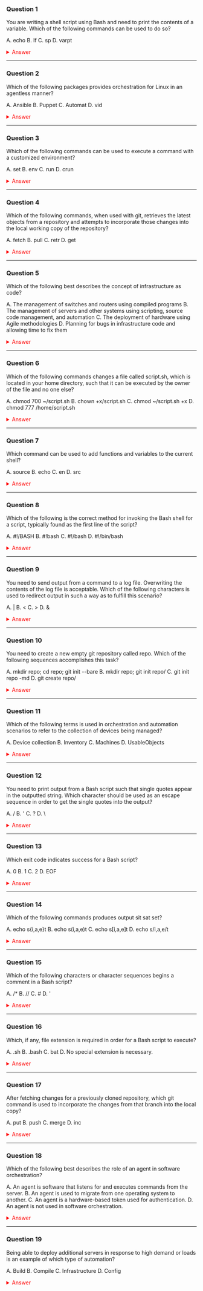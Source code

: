 ### Question 1

You are writing a shell script using Bash and need to print the contents of a variable. Which of the following commands can be used to do so?

A. echo
B. lf
C. sp
D. varpt

<details>
<summary style="color: red;">Answer</summary>

A. echo

**Explanation:**
The echo command is used to send output from a Bash script. The other options are not valid commands for this purpose.

</details>

---

### Question 2

Which of the following packages provides orchestration for Linux in an agentless manner?

A. Ansible
B. Puppet
C. Automat
D. vid

<details>
<summary style="color: red;">Answer</summary>

A. Ansible

**Explanation:**
Ansible is agentless, using SSH and Python for orchestration Puppet does have an agentless mode but typically uses agents for orchestration. The others are not valid orchestration packages.

</details>

---

### Question 3

Which of the following commands can be used to execute a command with a customized environment?

A. set
B. env
C. run
D. crun

<details>
<summary style="color: red;">Answer</summary>

B. env

**Explanation:**
The `env` command executes a command and enables a custom environment for that command execution. The `set` command changes environment variables but does not change variables for the single command execution, as specified in the scenario. The other options are not valid commands for this purpose.

</details>

---

### Question 4

Which of the following commands, when used with git, retrieves the latest objects from a repository and attempts to incorporate those changes into the local working copy of the repository?

A. fetch
B. pull
C. retr
D. get

<details>
<summary style="color: red;">Answer</summary>

B. pull

**Explanation:**
The pull command in git fetches the changes and incorporates them into the current working copy. The fetch command retrieves but does not incorporate the changes. The other options are not valid git subcommands.

</details>

---

### Question 5

Which of the following best describes the concept of infrastructure as code?

A. The management of switches and routers using compiled programs
B. The management of servers and other systems using scripting, source code management, and automation
C. The deployment of hardware using Agile methodologies
D. Planning for bugs in infrastructure code and allowing time to fix them

<details>
<summary style="color: red;">Answer</summary>

B. The management of servers and other systems using scripting, source code management, and automation

**Explanation:**
Infrastructure as code typically means managing infrastructure components using some of the same tools that developers would use, such as source code management, scripting, and automation.
These practices help to facilitate continuous integration/continuous deployment (CI/CD) scenarios by automating many processes.
The other options are not accurate descriptions of infrastructure as code.

</details>

---

### Question 6

Which of the following commands changes a file called script.sh, which is located in your home directory, such that it can be executed by the owner of the file and no one else?

A. chmod 700 ~/script.sh
B. chown +x/script.sh
C. chmod ~/script.sh +x
D. chmod 777 /home/script.sh

<details>
<summary style="color: red;">Answer</summary>

A. chmod 700 ~/script.sh

**Explanation:**
The chmod command will be used for this solution. The option granting 700 enables execute privileges for the owner.
The other options have incorrect syntax, an incorrect path, or inappropriate permissions for the scenario described.
It is important to differentiate between relative and absolute paths, noting that ~/ is an alias for your home directory.

</details>

---

### Question 7

Which command can be used to add functions and variables to the current shell?

A. source
B. echo
C. en
D. src

<details>
<summary style="color: red;">Answer</summary>

A. source

**Explanation:**
The source command adds functions found in the file arguments to the current shell. The source command is frequently used for software installs to ensure that the environment
is set up properly prior to execution of the install scripts. The other options are not valid commands for this purpose.

**Example:**

```bash
# START >> myscript.sh <<
#!/usr/bin/env bash

# Define a variable
export APP_ENV="production"

# Define a function
greet_user() {
    echo "Hello, $USER! Welcome to the $APP_ENV environment."
}

# Add a command to verify the script ran
echo "Environment and functions have been set up."
# END >> myscript.sh <<

source myscript.sh
echo $APP_ENV
# Output: production
greet_user
# Output: Hello, your_username! Welcome to the production environment.
```

</details>

---

### Question 8

Which of the following is the correct method for invoking the Bash shell for a script,
typically found as the first line of the script?

A. #!/BASH
B. #!bash
C. #!/bash
D. #!/bin/bash

<details>
<summary style="color: red;">Answer</summary>

D. #!/bin/bash

**Explanation:**
The character sequence #!/bin/bash invokes the commands that follow as a Bash script.
The other options are not valid shebang lines for invoking the Bash shell.

</details>

---

### Question 9

You need to send output from a command to a log file. Overwriting the contents of the log
file is acceptable. Which of the following characters is used to redirect output in such
a way as to fulfill this scenario?

A. |
B. <
C. >
D. &

<details>
<summary style="color: red;">Answer</summary>

C. >

**Explanation:**
The greater-than sign is used to redirect output to a file and will overwrite the file if it already
exists. The pipe character can be used to chain output but is not considered redirection
of output. The less-than sign will redirect input and the ampersand will send a
process into the background.

</details>

---

### Question 10

You need to create a new empty git repository called repo. Which of the following sequences
accomplishes this task?

A. mkdir repo; cd repo; git init --bare
B. mkdir repo; git init repo/
C. git init repo -md
D. git create repo/

<details>
<summary style="color: red;">Answer</summary>

A. mkdir repo; cd repo; git init --bare

**Explanation:**
Creating a git repository requires creating a directory, changing the current working directory
to the new directory, and then running git init --bare. The other commands will not create
an empty git repository.

</details>

---

### Question 11

Which of the following terms is used in orchestration and automation scenarios to refer
to the collection of devices being managed?

A. Device collection
B. Inventory
C. Machines
D. UsableObjects

<details>
<summary style="color: red;">Answer</summary>

B. Inventory

**Explanation:**
The term _Inventory_ is most often used in orchestration to refer to the collection
of devices under management. The other terms are not commonly used in this context.

</details>

---

### Question 12

You need to print output from a Bash script such that single quotes appear in the outputted
string. Which character should be used as an escape sequence in order to get the single
quotes into the output?

A. /
B. '
C. ?
D. \

<details>
<summary style="color: red;">Answer</summary>

D. \

**Explanation:**
A backslash is used to escape characters such as a single quote in a Bash script.
The other characters will not achieve the desired result.

**Example:**

```bash
echo "This is a single quote: \'"
# Output: This is a single quote: '
```

</details>

---

### Question 13

Which exit code indicates success for a Bash script?

A. 0
B. 1
C. 2
D. EOF

<details>
<summary style="color: red;">Answer</summary>

A. 0

**Explanation:**
An exit code of 0 indicates that the script did not encounter an error. This exit code
is generally associated with a successful execution of a program in Linux. The other
exit codes are not typically associated with successful execution of a program.

</details>

---

### Question 14

Which of the following commands produces output sit sat set?

A. echo s{i,a,e}t
B. echo s(i,a,e)t
C. echo s[i,a,e]t
D. echo s/i,a,e/t

<details>
<summary style="color: red;">Answer</summary>

A. echo s{i,a,e}t

**Explanation:**
Shell expansion, or more accurately, brace expansion, can be used to create the output
shown. The other options will not produces output as shown.

</details>

---

### Question 15

Which of the following characters or character sequences begins a comment in a Bash script?

A. /\*
B. //
C. #
D. '

<details>
<summary style="color: red;">Answer</summary>

C. #

**Explanation:**
The pound sign (#) is used to indicate that what follows is a comment and will not be executed
for the remainder of the line. The other options are valid comment styles in other languages
but not for a Bash script.

</details>

---

### Question 16

Which, if any, file extension is required in order for a Bash script to execute?

A. .sh
B. .bash
C. bat
D. No special extension is necessary.

<details>
<summary style="color: red;">Answer</summary>

D. No special extension is necessary.

**Explanation:**
No special extension is necessary for a Bash script to be executed. The extension .sh
shown as an option is a common extension that you will see for a shell scripts of any
variety, but the extension isn't required.

</details>

---

### Question 17

After fetching changes for a previously cloned repository, which git command is used
to incorporate the changes from that branch into the local copy?

A. put
B. push
C. merge
D. inc

<details>
<summary style="color: red;">Answer</summary>

C. merge

**Explanation:**
The merge command incorporates changes to a previously cloned git repository. The
push command is valid but is used to send code to a remote repository or origin.
The other commands are not valid.

</details>

---

### Question 18

Which of the following best describes the role of an agent in software orchestration?

A. An agent is software that listens for and executes commands from the server.
B. An agent is used to migrate from one operating system to another.
C. An agent is a hardware-based token used for authentication.
D. An agent is not used in software orchestration.

<details>
<summary style="color: red;">Answer</summary>

A. An agent is software that listens for and executes commands from the server.

**Explanation:**
An agent is software that runs on clients and listens for commands from the server
in an orchestration architecture. The other options are not accurate descriptions of an agent.

</details>

---

### Question 19

Being able to deploy additional servers in response to high demand or loads is an example of which type of automation?

A. Build
B. Compile
C. Infrastructure
D. Config

<details>
<summary style="color: red;">Answer</summary>

C. Infrastructure

**Explanation:**
Infrastructure automation is the term most closely associated with adding (and removing)
servers in response to load and demand and is frequently associated with continuous integration/continuous deployment (CI/CD) scenarios.
The other options are not accurate descriptions of this type of automation.
